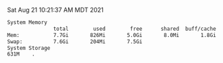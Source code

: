 Sat Aug 21 10:21:37 AM MDT 2021
```bash
System Memory
               total        used        free      shared  buff/cache   available
Mem:           7.7Gi       826Mi       5.0Gi       8.0Mi       1.8Gi       6.5Gi
Swap:          7.6Gi       204Mi       7.5Gi
System Storage
631M	.
```
```bash

